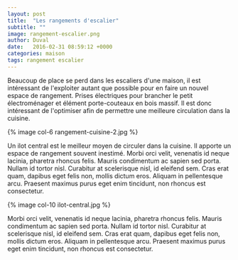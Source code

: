 ```yaml
---
layout: post
title:  "Les rangements d'escalier"
subtitle: ""
image: rangement-escalier.png
author: Duval
date:   2016-02-31 08:59:12 +0000
categories: maison
tags: rangement escalier
---
```

Beaucoup de place se perd dans les escaliers d'une maison, il est intéressant de l'exploiter autant que possible pour en faire un nouvel espace de rangement.<!--more--> Prises électriques pour brancher le petit électroménager et élément porte-couteaux en bois massif. Il est donc intéressant de l'optimiser afin de permettre une meilleure circulation dans la cuisine.

{% image col-6 rangement-cuisine-2.jpg %}

Un ilot central est le meilleur moyen de circuler dans la cuisine. Il apporte un espace de rangement souvent inestimé. Morbi orci velit, venenatis id neque lacinia, pharetra rhoncus felis. Mauris condimentum ac sapien sed porta. Nullam id tortor nisl. Curabitur at scelerisque nisl, id eleifend sem. Cras erat quam, dapibus eget felis non, mollis dictum eros. Aliquam in pellentesque arcu. Praesent maximus purus eget enim tincidunt, non rhoncus est consectetur.

{% image col-10 ilot-central.jpg %}

Morbi orci velit, venenatis id neque lacinia, pharetra rhoncus felis. Mauris condimentum ac sapien sed porta. Nullam id tortor nisl. Curabitur at scelerisque nisl, id eleifend sem. Cras erat quam, dapibus eget felis non, mollis dictum eros. Aliquam in pellentesque arcu. Praesent maximus purus eget enim tincidunt, non rhoncus est consectetur.
